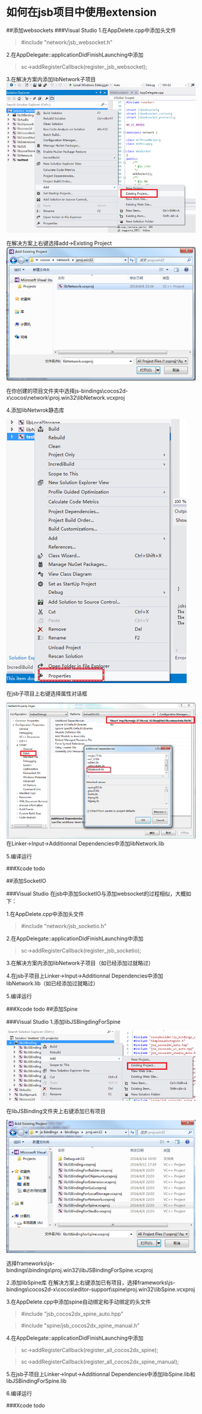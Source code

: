 # 如何在jsb项目中使用extension
##添加websockets
###Visual Studio
1.在AppDelete.cpp中添加头文件
>\#include "network/jsb_websocket.h"

2.在AppDelegate::applicationDidFinishLaunching中添加
>sc->addRegisterCallback(register_jsb_websocket);

3.在解决方案内添加libNetwork子项目
![](res\\1.png)

在解决方案上右键选择add->Existing Project
![](res\\2.png)

在你创建的项目文件夹中选择js-bindings\cocos2d-x\cocos\network\proj.win32\libNetwork.vcxproj

4.添加libNetwrok静态库

![](res\\3.png)

在jsb子项目上右键选择属性对话框

![](res\\4.png)
在Linker->Input->Additionnal Dependencies中添加libNetwork.lib

5.编译运行

###Xcode
todo

##添加SocketIO

###Visual Studio
在jsb中添加SocketIO与添加websocket的过程相似，大概如下：

1.在AppDelete.cpp中添加头文件
>\#include "network/jsb_socketio.h"

2.在AppDelegate::applicationDidFinishLaunching中添加
>sc->addRegisterCallback(register_jsb_socketio);

3.在解决方案内添加libNetwork子项目（如已经添加过就略过）

4.在jsb子项目上Linker->Input->Additionnal Dependencies中添加libNetwork.lib（如已经添加过就略过）

5.编译运行

###Xcode
todo
##添加Spine

###Visual Studio
1.添加libJSBingdingForSpine

![](res\\5.png)

在libJSBinding文件夹上右键添加已有项目

![](res\\6.png)

选择frameworks\js-bindings\bindings\proj.win32\libJSBindingForSpine.vcxproj

2.添加libSpine库
在解决方案上右键添加已有项目，选择frameworks\js-bindings\cocos2d-x\cocos\editor-support\spine\proj.win32\libSpine.vcxproj

3.在AppDelete.cpp中添加spine自动绑定和手动绑定的头文件
>\#include "jsb_cocos2dx_spine_auto.hpp"

>\#include "spine/jsb_cocos2dx_spine_manual.h"

4.在AppDelegate::applicationDidFinishLaunching中添加
>sc->addRegisterCallback(register_all_cocos2dx_spine);

>sc->addRegisterCallback(register_all_cocos2dx_spine_manual);

5.在jsb子项目上Linker->Input->Additionnal Dependencies中添加libSpine.lib和libJSBindingForSpine.lib

6.编译运行

###Xcode
todo